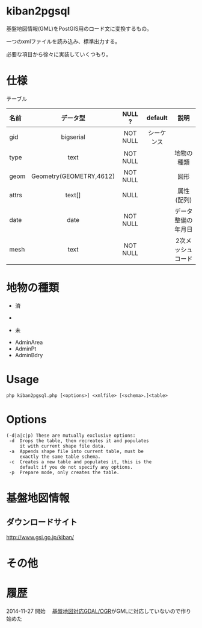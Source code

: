 kiban2pgsql
================
基盤地図情報(GML)をPostGIS用のロード文に変換するもの。

一つのxmlファイルを読み込み、標準出力する。

必要な項目から徐々に実装していくつもり。

# 仕様

テーブル

| 名前   | データ型                 | NULL ?   | default  | 説明            |
|:------|:-----------------------:|:--------:|:--------:|:--------------:|
| gid   | bigserial               | NOT NULL | シーケンス |                |
| type  | text                    | NOT NULL |          | 地物の種類       |
| geom  | Geometry(GEOMETRY,4612) | NOT NULL |          | 図形            |
| attrs | text[]                  | NULL     |          | 属性(配列)       |
| date  | date                    | NOT NULL |          | データ整備の年月日 |
| mesh  | text                    | NOT NULL |          | 2次メッシュコード |


# 地物の種類
* 済
 - 
* 未
 - AdminArea
 - AdminPt
 - AdminBdry


# Usage
    php kiban2pgsql.php [<options>] <xmlfile> [<schema>.]<table>

# Options

    (-d|a|c|p) These are mutually exclusive options:
     -d  Drops the table, then recreates it and populates
         it with current shape file data.
     -a  Appends shape file into current table, must be
         exactly the same table schema.
     -c  Creates a new table and populates it, this is the
         default if you do not specify any options.
     -p  Prepare mode, only creates the table.
    



# 基盤地図情報
## ダウンロードサイト
http://www.gsi.go.jp/kiban/

# その他

# 履歴
2014-11-27 開始
　[基盤地図対応GDAL/OGR](http://www.osgeo.jp/foss4g-mext/)がGMLに対応していないので作り始めた

